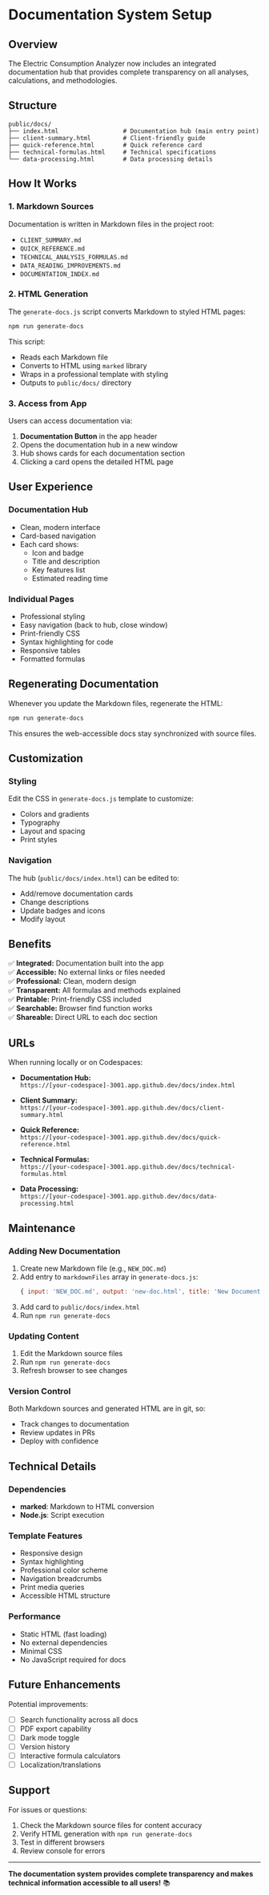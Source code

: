# Documentation System Setup

## Overview

The Electric Consumption Analyzer now includes an integrated documentation hub that provides complete transparency on all analyses, calculations, and methodologies.

## Structure

```
public/docs/
├── index.html                  # Documentation hub (main entry point)
├── client-summary.html         # Client-friendly guide
├── quick-reference.html        # Quick reference card
├── technical-formulas.html     # Technical specifications
└── data-processing.html        # Data processing details
```

## How It Works

### 1. Markdown Sources

Documentation is written in Markdown files in the project root:
- `CLIENT_SUMMARY.md`
- `QUICK_REFERENCE.md`
- `TECHNICAL_ANALYSIS_FORMULAS.md`
- `DATA_READING_IMPROVEMENTS.md`
- `DOCUMENTATION_INDEX.md`

### 2. HTML Generation

The `generate-docs.js` script converts Markdown to styled HTML pages:

```bash
npm run generate-docs
```

This script:
- Reads each Markdown file
- Converts to HTML using `marked` library
- Wraps in a professional template with styling
- Outputs to `public/docs/` directory

### 3. Access from App

Users can access documentation via:
1. **Documentation Button** in the app header
2. Opens the documentation hub in a new window
3. Hub shows cards for each documentation section
4. Clicking a card opens the detailed HTML page

## User Experience

### Documentation Hub
- Clean, modern interface
- Card-based navigation
- Each card shows:
  - Icon and badge
  - Title and description
  - Key features list
  - Estimated reading time

### Individual Pages
- Professional styling
- Easy navigation (back to hub, close window)
- Print-friendly CSS
- Syntax highlighting for code
- Responsive tables
- Formatted formulas

## Regenerating Documentation

Whenever you update the Markdown files, regenerate the HTML:

```bash
npm run generate-docs
```

This ensures the web-accessible docs stay synchronized with source files.

## Customization

### Styling

Edit the CSS in `generate-docs.js` template to customize:
- Colors and gradients
- Typography
- Layout and spacing
- Print styles

### Navigation

The hub (`public/docs/index.html`) can be edited to:
- Add/remove documentation cards
- Change descriptions
- Update badges and icons
- Modify layout

## Benefits

✅ **Integrated:** Documentation built into the app  
✅ **Accessible:** No external links or files needed  
✅ **Professional:** Clean, modern design  
✅ **Transparent:** All formulas and methods explained  
✅ **Printable:** Print-friendly CSS included  
✅ **Searchable:** Browser find function works  
✅ **Shareable:** Direct URL to each doc section  

## URLs

When running locally or on Codespaces:

- **Documentation Hub:**  
  `https://[your-codespace]-3001.app.github.dev/docs/index.html`

- **Client Summary:**  
  `https://[your-codespace]-3001.app.github.dev/docs/client-summary.html`

- **Quick Reference:**  
  `https://[your-codespace]-3001.app.github.dev/docs/quick-reference.html`

- **Technical Formulas:**  
  `https://[your-codespace]-3001.app.github.dev/docs/technical-formulas.html`

- **Data Processing:**  
  `https://[your-codespace]-3001.app.github.dev/docs/data-processing.html`

## Maintenance

### Adding New Documentation

1. Create new Markdown file (e.g., `NEW_DOC.md`)
2. Add entry to `markdownFiles` array in `generate-docs.js`:
   ```javascript
   { input: 'NEW_DOC.md', output: 'new-doc.html', title: 'New Documentation' }
   ```
3. Add card to `public/docs/index.html`
4. Run `npm run generate-docs`

### Updating Content

1. Edit the Markdown source files
2. Run `npm run generate-docs`
3. Refresh browser to see changes

### Version Control

Both Markdown sources and generated HTML are in git, so:
- Track changes to documentation
- Review updates in PRs
- Deploy with confidence

## Technical Details

### Dependencies

- **marked**: Markdown to HTML conversion
- **Node.js**: Script execution

### Template Features

- Responsive design
- Syntax highlighting
- Professional color scheme
- Navigation breadcrumbs
- Print media queries
- Accessible HTML structure

### Performance

- Static HTML (fast loading)
- No external dependencies
- Minimal CSS
- No JavaScript required for docs

## Future Enhancements

Potential improvements:
- [ ] Search functionality across all docs
- [ ] PDF export capability
- [ ] Dark mode toggle
- [ ] Version history
- [ ] Interactive formula calculators
- [ ] Localization/translations

## Support

For issues or questions:
1. Check the Markdown source files for content accuracy
2. Verify HTML generation with `npm run generate-docs`
3. Test in different browsers
4. Review console for errors

---

**The documentation system provides complete transparency and makes technical information accessible to all users!** 📚

